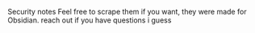 Security notes
Feel free to scrape them if you want, they were made for Obsidian.
reach out if you have questions i guess 